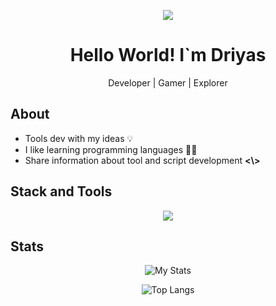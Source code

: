 <p align="center">
  <img src="https://github.com/ZeltNamizake/zeltnamizake/raw/refs/heads/main/zeltnamizake_banner.gif">
</p>
<h1 align="center">Hello World! I`m Driyas</h1>
<p align="center">Developer | Gamer | Explorer</p>

## About
-   Tools dev with my ideas 💡
-   I like learning programming languages 🧑‍💻
-   Share information about tool and script development **<\\>**

## Stack and Tools
<div align="center">
  <img src="https://skillicons.dev/icons?i=html,css,js,bootstrap,ruby,rails,nodejs,npm,bash,git,github,ubuntu,vscode,windows,linux&perline=5">
</div>

## Stats
<div align="center">

![My Stats](https://github-readme-stats.vercel.app/api?username=zeltnamizake&hide=prs,issues,contribs&show_icons=true&theme=tokyonight)

![Top Langs](https://github-readme-stats.vercel.app/api/top-langs/?username=ZeltNamizake&layout=compact&theme=tokyonight&hide=batchfile,html,css)
</div>
